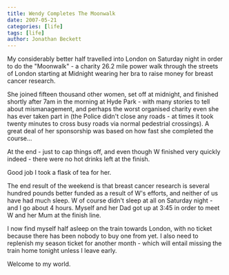 ```yaml
---
title: Wendy Completes The Moonwalk
date: 2007-05-21
categories: [life]
tags: [life]
author: Jonathan Beckett
---
```


My considerably better half travelled into London on Saturday night in order to do the "Moonwalk" - a charity 26.2 mile power walk through the streets of London starting at Midnight wearing her bra to raise money for breast cancer research.

She joined fifteen thousand other women, set off at midnight, and finished shortly after 7am in the morning at Hyde Park - with many stories to tell about mismanagement, and perhaps the worst organised charity even she has ever taken part in (the Police didn't close any roads - at times it took twenty minutes to cross busy roads via normal pedestrial crossings). A great deal of her sponsorship was based on how fast she completed the course...

At the end - just to cap things off, and even though W finished very quickly indeed - there were no hot drinks left at the finish.

Good job I took a flask of tea for her.

The end result of the weekend is that breast cancer research is several hundred pounds better funded as a result of W's efforts, and neither of us have had much sleep. W of course didn't sleep at all on Saturday night - and I go about 4 hours. Myself and her Dad got up at 3:45 in order to meet W and her Mum at the finish line.

I now find myself half asleep on the train towards London, with no ticket because there has been nobody to buy one from yet. I also need to replenish my season ticket for another month - which will entail missing the train home tonight unless I leave early.

Welcome to my world.